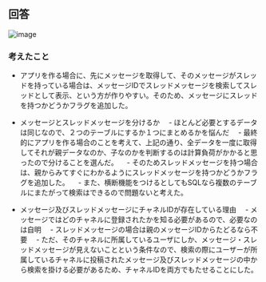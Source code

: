 ## 回答

![image](https://user-images.githubusercontent.com/43722788/185442985-5f45f7d8-c66c-47be-85d3-3ec0b433bb51.png)


### 考えたこと
- アプリを作る場合に、先にメッセージを取得して、そのメッセージがスレッドを持っている場合は、メッセージIDでスレッドメッセージを検索してスレッドとして表示、という方が作りやすい。そのため、メッセージにスレッドを持つかどうかフラグを追加した。
- メッセージとスレッドメッセージを分けるか
　- ほとんど必要とするデータは同じなので、２つのテーブルにするか１つにまとめるかを悩んだ
　- 最終的にアプリを作る場合のことを考えて、上記の通り、全データを一度に取得してそれが親データなのか、子なのかを判断するのは計算負荷がかかると思ったので分けることを選んだ。
　- そのためスレッドメッセージを持つ場合は、親からみてすぐにわかるようにスレッドメッセージを持つかどうかフラグを追加した。
　- また、横断機能をつけるとしてもSQLなら複数のテーブルにまたがって検索はできるので問題ないと考えた。

- メッセージ及びスレッドメッセージにチャネルIDが存在している理由
　- メッセージではどのチャネルに登録されたかを知る必要があるので、必要なのは自明
　- スレッドメッセージの場合は親のメッセージIDからたどるなら不要
　- ただ、そのチャネルに所属しているユーザにしか、メッセージ・スレッドメッセージが見えないことという条件なので、検索の際にユーザーが所属しているチャネルに投稿されたメッセージ及びスレッドメッセージの中から検索を掛ける必要があるため、チャネルIDを両方でもたせることにした。
　
